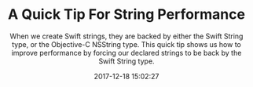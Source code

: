 ---
title: "A Quick Tip For String Performance"
subtitle: "When we create Swift strings, they are backed by either the Swift String type, or the Objective-C NSString type. This quick tip shows us how to improve performance by forcing our declared strings to be back by the Swift String type."
tags: ["string","performance"]
link: "https://www.objc.io/blog/2017/12/12/quick-tip-for-string-performance/"
date: "2017-12-18 15:02:27"
---